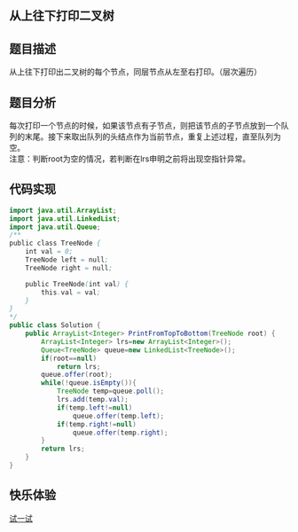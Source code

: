 ## 从上往下打印二叉树  
## 题目描述  
从上往下打印出二叉树的每个节点，同层节点从左至右打印。（层次遍历） 
## 题目分析  
每次打印一个节点的时候，如果该节点有子节点，则把该节点的子节点放到一个队列的末尾。接下来取出队列的头结点作为当前节点，重复上述过程，直至队列为空。  
注意：判断root为空的情况，若判断在lrs申明之前将出现空指针异常。  
## 代码实现  
```Java
import java.util.ArrayList;
import java.util.LinkedList;
import java.util.Queue;
/**
public class TreeNode {
    int val = 0;
    TreeNode left = null;
    TreeNode right = null;

    public TreeNode(int val) {
        this.val = val;
    }
}
*/
public class Solution {
    public ArrayList<Integer> PrintFromTopToBottom(TreeNode root) {
        ArrayList<Integer> lrs=new ArrayList<Integer>();
        Queue<TreeNode> queue=new LinkedList<TreeNode>();
        if(root==null)
            return lrs;
        queue.offer(root);
        while(!queue.isEmpty()){
            TreeNode temp=queue.poll();
            lrs.add(temp.val);
            if(temp.left!=null)
                queue.offer(temp.left);
            if(temp.right!=null)
                queue.offer(temp.right);
        }
        return lrs;
    }
}
```
## 快乐体验  
[试一试](https://www.nowcoder.com/practice/7fe2212963db4790b57431d9ed259701?tpId=13&tqId=11175&tPage=2&rp=1&ru=%2Fta%2Fcoding-interviews&qru=%2Fta%2Fcoding-interviews%2Fquestion-ranking)

